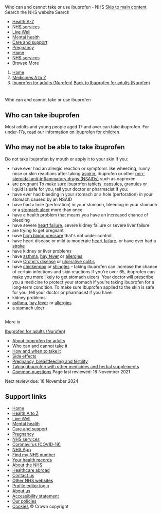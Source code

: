 
Who can and cannot take or use ibuprofen - NHS
[Skip to main content](#maincontent)
Search the NHS website
Search
* [Health A-Z](/conditions/)
* [NHS services](/nhs-services/)
* [Live Well](/live-well/)
* [Mental health](/mental-health/)
* [Care and support](/conditions/social-care-and-support-guide/)
* [Pregnancy](/pregnancy/)
* [Home](/)
* [NHS services](/nhs-services/)
* Browse
 More
1. [Home](/)
2. [Medicines A to Z](/medicines/)
3. [Ibuprofen for adults (Nurofen)](/medicines/ibuprofen-for-adults/)
[Back to 
 Ibuprofen for adults (Nurofen)](/medicines/ibuprofen-for-adults/) 
# 
 
 Who can and cannot take or use ibuprofen
## Who can take ibuprofen
Most adults and young people aged 17 and over can take ibuprofen.
For under-17s, read our information on [ibuprofen for children](/medicines/ibuprofen-for-children-old/).
## Who may not be able to take ibuprofen
Do not take ibuprofen by mouth or apply it to your skin if you:
* have ever had an allergic reaction or symptoms like wheezing, runny nose or skin reactions after taking [aspirin](/medicines/aspirin-for-pain-relief/), ibuprofen or other [non-steroidal anti-inflammatory drugs (NSAIDs)](/conditions/nsaids/) such as naproxen
* are pregnant
To make sure ibuprofen tablets, capsules, granules or liquid is safe for you, tell your doctor or pharmacist if you:
* have ever had bleeding in your stomach or a hole (perforation) in your stomach caused by an NSAID
* have had a hole (perforation) in your stomach, bleeding in your stomach or a [stomach ulcer](/conditions/stomach-ulcer/) more than once
* have a health problem that means you have an increased chance of bleeding
* have severe [heart failure](/conditions/heart-failure/), severe kidney failure or severe liver failure
* are trying to get pregnant
* have [high blood pressure](/conditions/high-blood-pressure-hypertension/) that's not under control
* have heart disease or mild to moderate [heart failure](/conditions/heart-failure/), or have ever had a [stroke](/conditions/stroke/)
* have kidney or liver problems
* have [asthma](/conditions/asthma/), [hay fever](/conditions/hay-fever/) or [allergies](/conditions/allergies/)
* have [Crohn's disease](/conditions/crohns-disease/) or [ulcerative colitis](/conditions/ulcerative-colitis/)
* have [chickenpox](/conditions/chickenpox/) or [shingles](/conditions/shingles/) – taking ibuprofen can increase the chance of certain infections and skin reactions
If you're over 65, ibuprofen can make you more likely to get stomach ulcers. Your doctor will prescribe you a medicine to protect your stomach if you're taking ibuprofen for a long-term condition.
To make sure ibuprofen applied to the skin is safe for you, tell your doctor or pharmacist if you have:
* kidney problems
* [asthma](/conditions/asthma/), [hay fever](/conditions/hay-fever/) or [allergies](/conditions/allergies/)
* a [stomach ulcer](/conditions/stomach-ulcer/)
## 
 More in
 
 [Ibuprofen for adults (Nurofen)](/medicines/ibuprofen-for-adults/)
* [About ibuprofen for adults](https://www.nhs.uk/medicines/ibuprofen-for-adults/about-ibuprofen-for-adults/)
* Who can and cannot take it
* [How and when to take it](https://www.nhs.uk/medicines/ibuprofen-for-adults/how-and-when-to-take-ibuprofen/)
* [Side effects](https://www.nhs.uk/medicines/ibuprofen-for-adults/side-effects-of-ibuprofen/)
* [Pregnancy, breastfeeding and fertility](https://www.nhs.uk/medicines/ibuprofen-for-adults/pregnancy-breastfeeding-and-fertility-while-taking-ibuprofen/)
* [Taking ibuprofen with other medicines and herbal supplements](https://www.nhs.uk/medicines/ibuprofen-for-adults/taking-ibuprofen-with-other-medicines-and-herbal-supplements/)
* [Common questions](https://www.nhs.uk/medicines/ibuprofen-for-adults/common-questions-about-ibuprofen-for-adults/)
 Page last reviewed: 18 November 2021
   
 Next review due: 18 November 2024
 
## Support links
* [Home](/)
* [Health A to Z](/conditions/)
* [Live Well](/live-well/)
* [Mental health](/mental-health/)
* [Care and support](/conditions/social-care-and-support-guide/)
* [Pregnancy](/pregnancy/)
* [NHS services](/nhs-services/)
* [Coronavirus (COVID-19)](/conditions/coronavirus-covid-19/)
* [NHS App](/nhs-app/)
* [Find my NHS number](/nhs-services/online-services/find-nhs-number/)
* [Your health records](/using-the-nhs/about-the-nhs/your-health-records/)
* [About the NHS](/using-the-nhs/about-the-nhs/)
* [Healthcare abroad](/using-the-nhs/healthcare-abroad/apply-for-a-free-uk-global-health-insurance-card-ghic/)
* [Contact us](/contact-us/)
* [Other NHS websites](/nhs-sites/)
* [Profile editor login](/our-policies/profile-editor-login/)
* [About us](/about-us/)
* [Accessibility statement](/accessibility-statement/)
* [Our policies](/our-policies/)
* [Cookies](/our-policies/cookies-policy/)
© Crown copyright
